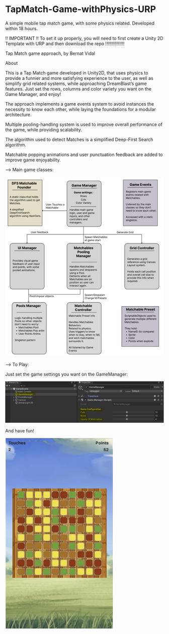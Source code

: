 # TapMatch-Game-withPhysics-URP
A simple mobile tap match game, with some physics related. Developed within 18 hours.

!! IMPORTANT !!
To set it up properly, you will need to first create a Unity 2D Template with URP and then download the repo
!!!!!!!!!!!!!!!

Tap Match game approach, by Bernat Vidal

About

This is a Tap Match game developed in Unity2D, that uses physics to provide a funnier and more satisfying experience to the user, as well as simplify grid related systems, while approaching DreamBlast’s game features. Just set the rows, columns and color variety you want on the Game Manager, and enjoy!

The approach implements a game events system to avoid instances the necessity to know each other, while laying the foundations for a modular architecture.

Multiple pooling-handling system is used to improve overall performance of the game, while providing scalability.

The algorithm used to detect Matches is a simplified Deep-First Search algorithm.

Matchable popping animations and user punctuation feedback are added to improve game enjoyability.

--> Main game classes:

![alt text](https://github.com/BernatVidal/TapMatch-Game-withPhysics-URP/blob/main/mainClassesUML.png?raw=true)

--> To Play:

Just set the game settings you want on the GameManager:

![alt text](https://github.com/BernatVidal/TapMatch-Game-withPhysics-URP/blob/main/setupPlay.png?raw=true)

And have fun!

![alt text](https://github.com/BernatVidal/TapMatch-Game-withPhysics-URP/blob/main/gameplayImg.png?raw=true)
